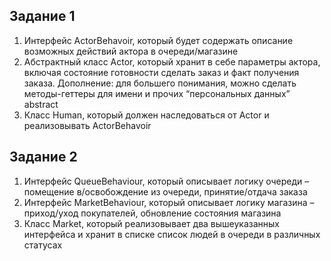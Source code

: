 ## Задание 1
1. Интерфейс ActorBehavoir,
который будет содержать
описание возможных
действий актора в
очереди/магазине
2. Абстрактный класс Actor,
   который хранит в себе
   параметры актора, включая
   состояние готовности сделать
   заказ и факт получения
   заказа. Дополнение: для большего понимания, можно сделать методы-геттеры для имени и прочих
   “персональных данных” abstract
3. Класс Human, который должен наследоваться от Actor и реализовывать ActorBehavoir

## Задание 2

1. Интерфейс QueueBehaviour, который описывает
логику очереди – помещение в/освобождение из
очереди, принятие/отдача заказа
2. Интерфейс MarketBehaviour, который описывает
   логику магазина – приход/уход покупателей,
   обновление состояния магазина
3. Класс Market, который реализовывает два
   вышеуказанных интерфейса и хранит в списке
   список людей в очереди в различных статусах

